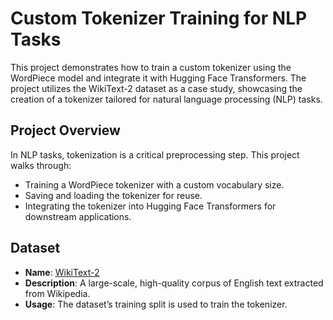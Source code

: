 # Custom Tokenizer Training for NLP Tasks

This project demonstrates how to train a custom tokenizer using the WordPiece model and integrate it with Hugging Face Transformers. The project utilizes the WikiText-2 dataset as a case study, showcasing the creation of a tokenizer tailored for natural language processing (NLP) tasks.

## Project Overview

In NLP tasks, tokenization is a critical preprocessing step. This project walks through:

- Training a WordPiece tokenizer with a custom vocabulary size.
- Saving and loading the tokenizer for reuse.
- Integrating the tokenizer into Hugging Face Transformers for downstream applications.

## Dataset

- **Name**: [WikiText-2](https://huggingface.co/datasets/wikitext)
- **Description**: A large-scale, high-quality corpus of English text extracted from Wikipedia.
- **Usage**: The dataset’s training split is used to train the tokenizer.
